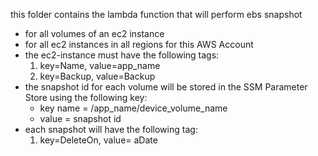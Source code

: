 this folder contains the lambda function that will perform ebs snapshot 
- for all volumes of an ec2 instance
- for all ec2 instances in all regions for this AWS Account
- the ec2-instance must have the following tags:
  1. key=Name, value=app_name
  2. key=Backup, value=Backup
- the snapshot id for each volume will be stored in the SSM Parameter Store using the following key:
  - key name = /app_name/device_volume_name
  - value = snapshot id
- each snapshot will have the following tag:
  1. key=DeleteOn, value= aDate
